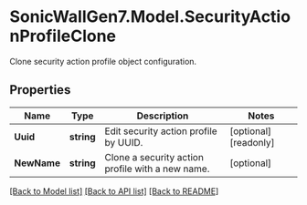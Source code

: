 # SonicWallGen7.Model.SecurityActionProfileClone
Clone security action profile object configuration.

## Properties

Name | Type | Description | Notes
------------ | ------------- | ------------- | -------------
**Uuid** | **string** | Edit security action profile by UUID. | [optional] [readonly] 
**NewName** | **string** | Clone a security action profile with a new name. | [optional] 

[[Back to Model list]](../README.md#documentation-for-models) [[Back to API list]](../README.md#documentation-for-api-endpoints) [[Back to README]](../README.md)

